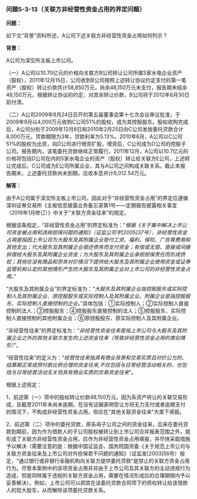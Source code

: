 ### 问题5-3-13（关联方非经营性资金占用的界定问题）

**问题：**

如下文“背景”资料所述，A公司下述关联方非经营性资金占用如何列示？

**背景：**

A公司为深交所主板上市公司。

（一）A公司以10.70亿元的价格向关联方B公司转让公司所属5家水电企业资产（股权），2011年12月15日，公司收到B公司按照上述转让协议约定支付的第一笔资产（股权）转让价款共计58,850万元，尚余48,150万元未支付，报告期末结余48,150万元，根据转让协议的约定，对其余转让价款，B公司将于2012年6月30日前付清。

（二）A公司2009年8月24日召开的第五届董事会第十七次会议审议批准，于2009年9月以4,000万元收购C公司51%的股权，成为其控股股东。股权收购完成后，A公司分别于2009年12月8日和2010年2月25日向C公司发放委托贷款合计8,000万元，贷款期限为3年，贷款利率为5.13%。2010年6月，A公司以C公司51%的股权为出资，向D公司进行增资扩股，增资后，C公司成为D公司的控股子公司。报告期内，该笔委托贷款继续正常履行。2011年12月，A公司以10.7亿元的价格将包括D公司在内的5家水电企业的资产（股权）转让给关联方E公司，上述转让完成后，C公司成为E公司所属企业，其与A公司之间构成关联关系。截止本报告期末，上述委托贷款尚未到期，应收本息共计8,012.54万元。

**解答：**

由于A公司属于深交所主板上市公司，因此对于“非经营性资金占用”的界定应遵循深圳证券交易所《主板信息披露业务备忘录第1号——定期报告披露相关事宜（2019年1月修订）》中关于“关联方资金往来”的规定。

根据该条规定，“非经营性资金占用”的界定标准为：“*根据《关于集中解决上市公司资金被占用和违规担保问题的通知》（证监公司字[2005]37号），非经营性资金占用是指因上市公司为大股东及其附属企业垫付工资、福利、保险、广告等费用和其他支出；代大股东及其附属企业偿还债务而支付资金；有偿或无偿、直接或间接拆借给大股东及其附属企业资金；为大股东及其附属企业承担担保责任而形成债权；其他在没有商品和劳务对价情况下提供给大股东及其附属企业使用资金或证券监管机构认定的其他情形产生的大股东及其附属企业对上市公司的非经营性资金占用。*”

“大股东及其附属企业”的界定标准为：“*大股东及其附属企业指控股股东或实际控制人及其附属企业、原控股股东或实际控制人及其附属企业。附属企业是指控股股东、实际控制人直接控制的企业。*”具体包括：①实际控制人；②实际控制人直接控制的法人；③控股股东；④控股股东直接控制的法人；⑤控股股东、实际控制人直接控制的其他附属企业；⑥原控股股东、原实际控制人及其附属企业。

“非经营性往来”的界定标准为：“*非经营性资金往来是指上市公司与大股东及其附属企业之外的其他关联方发生的上述资金往来（导致非经营性资金占用的类似情形）*”。

“经营性往来”的定义为：“*经营性往来指具有商业背景和交易实质且对价公允的、结算期正常或预付款比例合理的资金往来,不仅包括与日常经营活动相关的，也包括与日常经营活动无关但具有商业实质的交易资金往来*”。

根据上述规定：

1、前述第（一）项中的股权转让价款48,150万元，因为系资产转让的关联交易形成，且截至2011年末尚未逾期，在没有证据表明受让方将无力支付或者逾期支付的情况下，不构成非经营性资金占用，但应在“其他关联资金往来”大类下填报。

2、前述第（二）项中的委托贷款，原系母子公司之间的资金往来，后来在委托贷款到期前，因为作为借款人的子公司股权被转让到上市公司合并报表范围之外，就形成了关联方非经营性资金占用，应作为非经营性资金占用填报，并尽快采取措施予以解决（需要注意的是：根据中国证监会、国务院国资委《关于规范上市公司与关联方资金往来及上市公司对外担保若干问题的通知》（证监发[2003]56号）规定，“通过银行或非银行金融机构向关联方提供委托贷款”是禁止的关联方资金占用行为。尽管本案例中的该项资金占用并非由于上市公司及其关联方的主动违规行为造成，但是同样属于违规的关联方资金占用，需要在情况形成后的合理期限内予以妥善解决）。例如，上市公司可以把其在该委托贷款合同项下的债权转让给该借款人的现大股东，从而解除该项委托贷款关系。